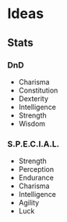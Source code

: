 # Ideas
## Stats
### DnD
- Charisma
- Constitution
- Dexterity
- Intelligence
- Strength
- Wisdom
### S.P.E.C.I.A.L.
- Strength
- Perception
- Endurance
- Charisma
- Intelligence
- Agility
- Luck
